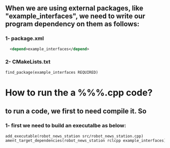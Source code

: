 ## When we are using external packages, like "example_interfaces", we need to write our program dependency on them as follows:

### 1- package.xml
```xml
  <depend>example_interfaces</depend>
```
### 2- CMakeLists.txt
```txt
find_package(example_interfaces REQUIRED)
```

# How to run the a %%%.cpp code?
## to run a code, we first to need compile it. So
### 1- first we need to build an executalbe as below:
```txt
add_executable(robot_news_station src/robot_news_station.cpp)
ament_target_dependencies(robot_news_station rclcpp example_interfaces)
```
